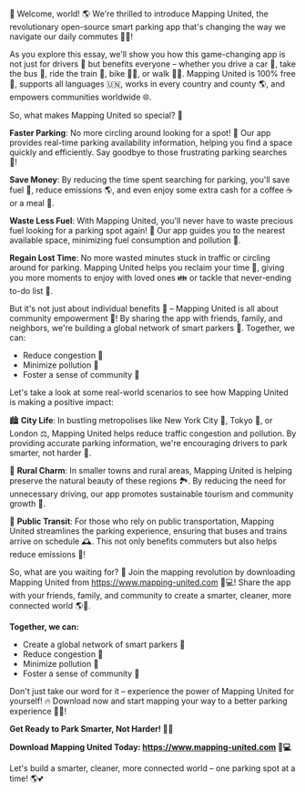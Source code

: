 🎉 Welcome, world! 🌎 We're thrilled to introduce Mapping United, the revolutionary open-source smart parking app that's changing the way we navigate our daily commutes 🔴💨!

As you explore this essay, we'll show you how this game-changing app is not just for drivers 👥 but benefits everyone – whether you drive a car 🚗, take the bus 🚌, ride the train 🚂, bike 🚴‍♀️, or walk 🏃‍♂️. Mapping United is 100% free 💸, supports all languages 🇺🇳, works in every country and county 🌎, and empowers communities worldwide 🌐.

So, what makes Mapping United so special? 🤔

**Faster Parking**: No more circling around looking for a spot! 🔴 Our app provides real-time parking availability information, helping you find a space quickly and efficiently. Say goodbye to those frustrating parking searches 👋!

**Save Money**: By reducing the time spent searching for parking, you'll save fuel 💸, reduce emissions 🌎, and even enjoy some extra cash for a coffee ☕️ or a meal 🍔.

**Waste Less Fuel**: With Mapping United, you'll never have to waste precious fuel looking for a parking spot again! 🚀 Our app guides you to the nearest available space, minimizing fuel consumption and pollution 🌟.

**Regain Lost Time**: No more wasted minutes stuck in traffic or circling around for parking. Mapping United helps you reclaim your time 💯, giving you more moments to enjoy with loved ones 👪 or tackle that never-ending to-do list 📝.

But it's not just about individual benefits 🤝 – Mapping United is all about community empowerment 🌈! By sharing the app with friends, family, and neighbors, we're building a global network of smart parkers 💪. Together, we can:

* Reduce congestion 👀
* Minimize pollution 🌟
* Foster a sense of community 🤝

Let's take a look at some real-world scenarios to see how Mapping United is making a positive impact:

🏙️ **City Life**: In bustling metropolises like New York City 🗽️, Tokyo 🗼️, or London ⚖️, Mapping United helps reduce traffic congestion and pollution. By providing accurate parking information, we're encouraging drivers to park smarter, not harder 💪.

🌳 **Rural Charm**: In smaller towns and rural areas, Mapping United is helping preserve the natural beauty of these regions 🏞️. By reducing the need for unnecessary driving, our app promotes sustainable tourism and community growth 🎉.

🚂 **Public Transit**: For those who rely on public transportation, Mapping United streamlines the parking experience, ensuring that buses and trains arrive on schedule 🕰️. This not only benefits commuters but also helps reduce emissions 💨!

So, what are you waiting for? 🤔 Join the mapping revolution by downloading Mapping United from https://www.mapping-united.com 🔴💻! Share the app with your friends, family, and community to create a smarter, cleaner, more connected world 🌎🌈.

**Together, we can:**

* Create a global network of smart parkers 💪
* Reduce congestion 👀
* Minimize pollution 🌟
* Foster a sense of community 🤝

Don't just take our word for it – experience the power of Mapping United for yourself! 🔥 Download now and start mapping your way to a better parking experience 📍💨!

**Get Ready to Park Smarter, Not Harder! 💪🏽**

**Download Mapping United Today: https://www.mapping-united.com 🔴💻**

Let's build a smarter, cleaner, more connected world – one parking spot at a time! 🌎💕